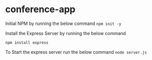 # conference-app

Initial NPM by running the below command
`npm init -y`

Install the Express Server by running the below command

`npm install express`

To Start the express server run the below command
`node server.js`

